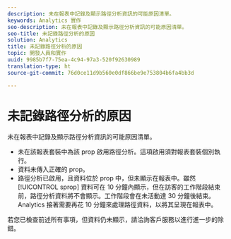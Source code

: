 ```yaml
---
description: 未在報表中記錄及顯示路徑分析資訊的可能原因清單。
keywords: Analytics 實作
seo-description: 未在報表中記錄及顯示路徑分析資訊的可能原因清單。
seo-title: 未記錄路徑分析的原因
solution: Analytics
title: 未記錄路徑分析的原因
topic: 開發人員和實作
uuid: 9985b7f7-75ea-4c94-97a3-520f92630989
translation-type: ht
source-git-commit: 76d0ce11d9b560e0df866be9e753804b6fa4bb3d

---
```



# 未記錄路徑分析的原因

未在報表中記錄及顯示路徑分析資訊的可能原因清單。

* 未在該報表套裝中為該 prop 啟用路徑分析。這項啟用須對報表套裝個別執行。
* 資料未傳入正確的 prop。
* 路徑分析已啟用，且資料位於 prop 中，但未顯示在報表中。雖然 [!UICONTROL sprop] 資料可在 10 分鐘內顯示，但在訪客的工作階段結束前，路徑分析資料將不會顯示。工作階段會在未活動達 30 分鐘後結束。Analytics 接著需要再花 10 分鐘來處理路徑資料，以將其呈現在報表中。

若您已檢查前述所有事項，但資料仍未顯示，請洽詢客戶服務以進行進一步的除錯。
